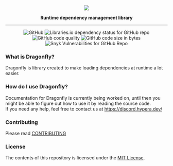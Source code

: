 <div align="center">
    <a id="logo" href="#logo"><img src="https://i.hypera.dev/assets/dragonfly@750x184.png" /></a>
    <p><strong>Runtime dependency management library</strong></p>
</div>

-----------
<div align="center">
   <img alt="GitHub" src="https://img.shields.io/github/license/HyperaOfficial/Dragonfly?color=%23EA6136&style=for-the-badge"> <img alt="Libraries.io dependency status for GitHub repo" src="https://img.shields.io/librariesio/github/HyperaOfficial/Dragonfly?color=%23EA6136&&label=Dependencies&style=for-the-badge"><br/>
   <img alt="GitHub code quality" src="https://img.shields.io/codefactor/grade/github/HyperaOfficial/Dragonfly/main?style=for-the-badge&color=%23EA6136">
   <img alt="GitHub code size in bytes" src="https://img.shields.io/github/languages/code-size/HyperaOfficial/Dragonfly?color=%23EA6136&style=for-the-badge">
   <img alt="Snyk Vulnerabilities for GitHub Repo" src="https://img.shields.io/snyk/vulnerabilities/github/HyperaOfficial/Dragonfly?color=%23EA6136&style=for-the-badge">
</div>

### What is Dragonfly?
Dragonfly is library created to make loading dependencies at runtime a lot easier.

### How do I use Dragonfly?
Documentation for Dragonfly is currently being worked on, until then you might be able to figure out how to use it by reading the source code.  
If you need any help, feel free to contact us at https://discord.hypera.dev/


### Contributing
Please read [CONTRIBUTING](CONTRIBUTING.md)

### License
The contents of this repository is licensed under the [MIT License](LICENSE).
